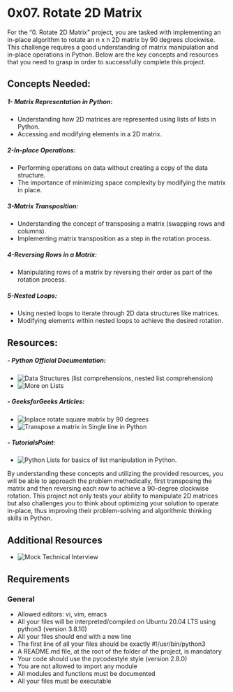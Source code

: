 # 0x07. Rotate 2D Matrix

For the “0. Rotate 2D Matrix” project, you are tasked with implementing an in-place algorithm to rotate an n x n 2D matrix by 90 degrees clockwise. This challenge requires a good understanding of matrix manipulation and in-place operations in Python. Below are the key concepts and resources that you need to grasp in order to successfully complete this project.  


## Concepts Needed:
##### 1- Matrix Representation in Python:  
  
- Understanding how 2D matrices are represented using lists of lists in Python.  
- Accessing and modifying elements in a 2D matrix.
##### 2-In-place Operations:  
  
- Performing operations on data without creating a copy of the data structure.  
- The importance of minimizing space complexity by modifying the matrix in place.
##### 3-Matrix Transposition:  
  
- Understanding the concept of transposing a matrix (swapping rows and columns).  
- Implementing matrix transposition as a step in the rotation process.
##### 4-Reversing Rows in a Matrix:  
  
- Manipulating rows of a matrix by reversing their order as part of the rotation process.  
##### 5-Nested Loops:  
  
- Using nested loops to iterate through 2D data structures like matrices.  
- Modifying elements within nested loops to achieve the desired rotation.  
  
## Resources:
##### - Python Official Documentation:  
  
- ![Data Structures (list comprehensions, nested list comprehension)](https://intranet.alxswe.com/rltoken/eZc_ELGxUgkuc4kkE_fd7Q)  
- ![More on Lists](https://intranet.alxswe.com/rltoken/0ORj179giGhGe8jpcxBkXg)  
##### - GeeksforGeeks Articles:  
  
- ![Inplace rotate square matrix by 90 degrees](https://intranet.alxswe.com/rltoken/9T8w4mtiIIRDtfLSmEmrLA)  
- ![Transpose a matrix in Single line in Python](https://intranet.alxswe.com/rltoken/JdIFvtej2hMW-Wd9ABHMOA)  
##### - TutorialsPoint:  
  
- ![Python Lists](https://intranet.alxswe.com/rltoken/rFmzUTpaLGqDXjGA6D9eYw) for basics of list manipulation in Python.  
  
By understanding these concepts and utilizing the provided resources, you will be able to approach the problem methodically, first transposing the matrix and then reversing each row to achieve a 90-degree clockwise rotation. This project not only tests your ability to manipulate 2D matrices but also challenges you to think about optimizing your solution to operate in-place, thus improving their problem-solving and algorithmic thinking skills in Python.

## Additional Resources  
  
- ![Mock Technical Interview](https://intranet.alxswe.com/rltoken/4GPWA9C2AJHtpdGxuIHEPA)  
  
## Requirements  

### General  
  
- Allowed editors: vi, vim, emacs
- All your files will be interpreted/compiled on Ubuntu 20.04 LTS using python3 (version 3.8.10)
- All your files should end with a new line
- The first line of all your files should be exactly #!/usr/bin/python3
- A README.md file, at the root of the folder of the project, is mandatory
- Your code should use the pycodestyle style (version 2.8.0)
- You are not allowed to import any module
- All modules and functions must be documented
- All your files must be executable
